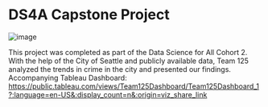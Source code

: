 # DS4A Capstone Project

![image](https://user-images.githubusercontent.com/21350592/177700403-2cd6356e-202d-402c-9b85-8589586806aa.png)

This project was completed as part of the Data Science for All Cohort 2. With the help of the City of Seattle and publicly available data, Team 125 analyzed the trends in crime in the city and presented our findings. 
<br> 
Accompanying Tableau Dashboard: https://public.tableau.com/views/Team125Dashboard/Team125Dashboard_1?:language=en-US&:display_count=n&:origin=viz_share_link

